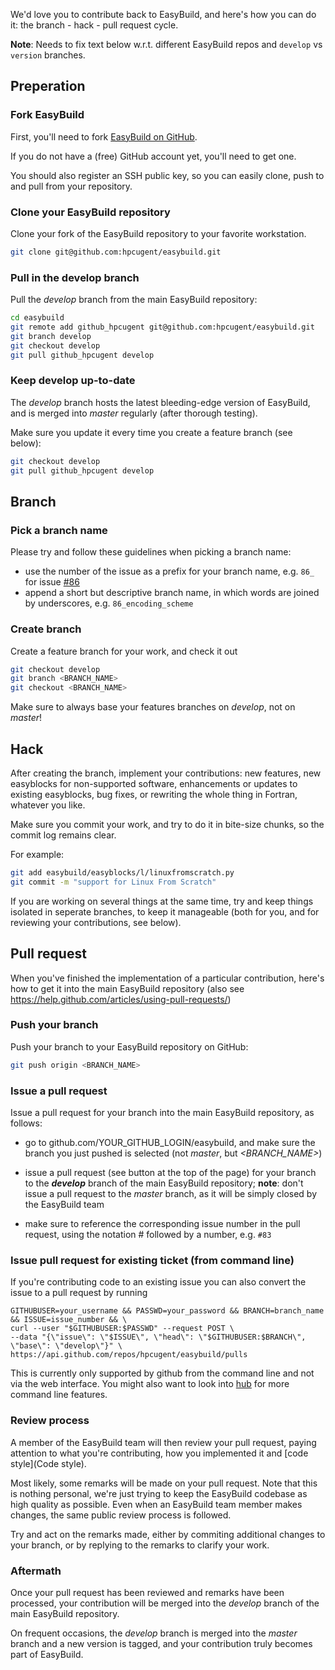 We'd love you to contribute back to EasyBuild, and here's how you can do it: the branch - hack - pull request cycle.

**Note**: Needs to fix text below w.r.t. different EasyBuild repos and `develop` vs `version` branches.

## Preperation

### Fork EasyBuild

First, you'll need to fork [EasyBuild on GitHub](http://github.com/hpcugent/easybuild).

If you do not have a (free) GitHub account yet, you'll need to get one.

You should also register an SSH public key, so you can easily clone, push to and pull from your repository.

### Clone your EasyBuild repository

Clone your fork of the EasyBuild repository to your favorite workstation. 

```bash
git clone git@github.com:hpcugent/easybuild.git
```

### Pull in the develop branch

Pull the _develop_ branch from the main EasyBuild repository:

```bash
cd easybuild
git remote add github_hpcugent git@github.com:hpcugent/easybuild.git
git branch develop
git checkout develop
git pull github_hpcugent develop
```

### Keep develop up-to-date

The _develop_ branch hosts the latest bleeding-edge version of EasyBuild, and is merged into _master_ regularly (after thorough testing). 

Make sure you update it every time you create a feature branch (see below):

```bash
git checkout develop
git pull github_hpcugent develop
```



## Branch

### Pick a branch name

Please try and follow these guidelines when picking a branch name:
 * use the number of the issue as a prefix for your branch name, e.g. `86_` for issue [#86](https://github.com/hpcugent/easybuild/issues/86)
 * append a short but descriptive branch name, in which words are joined by underscores, e.g. `86_encoding_scheme`

### Create branch

Create a feature branch for your work, and check it out

```bash
git checkout develop
git branch <BRANCH_NAME>
git checkout <BRANCH_NAME>
```

Make sure to always base your features branches on _develop_, not on _master_!

 

## Hack

After creating the branch, implement your contributions: new features, new easyblocks for non-supported software, enhancements or updates to existing easyblocks, bug fixes, or rewriting the whole thing in Fortran, whatever you like.

Make sure you commit your work, and try to do it in bite-size chunks, so the commit log remains clear.

For example:

```bash
git add easybuild/easyblocks/l/linuxfromscratch.py
git commit -m "support for Linux From Scratch"
```

If you are working on several things at the same time, try and keep things isolated in seperate branches, to keep it manageable (both for you, and for reviewing your contributions, see below).



## Pull request

When you've finished the implementation of a particular contribution, here's how to get it into the main EasyBuild repository (also see https://help.github.com/articles/using-pull-requests/)

### Push your branch

Push your branch to your EasyBuild repository on GitHub:
 
```bash
git push origin <BRANCH_NAME>
```


### Issue a pull request

Issue a pull request for your branch into the main EasyBuild repository, as follows:

 * go to github.com/YOUR\_GITHUB\_LOGIN/easybuild, and make sure the branch you just pushed is selected (not _master_, but _<BRANCH_NAME>_)

 * issue a pull request (see button at the top of the page) for your branch to the **_develop_** branch of the main EasyBuild repository; **note**: don't issue a pull request to the _master_ branch, as it will be simply closed by the EasyBuild team

 * make sure to reference the corresponding issue number in the pull request, using the notation # followed by a number, e.g. `#83`

### Issue pull request for existing ticket (from command line)

If you're contributing code to an existing issue you can also convert the issue to a pull request by running
``` 
GITHUBUSER=your_username && PASSWD=your_password && BRANCH=branch_name && ISSUE=issue_number && \
curl --user "$GITHUBUSER:$PASSWD" --request POST \
--data "{\"issue\": \"$ISSUE\", \"head\": \"$GITHUBUSER:$BRANCH\", \"base\": \"develop\"}" \
https://api.github.com/repos/hpcugent/easybuild/pulls
```
This is currently only supported by github from the command line and not via the web interface.
You might also want to look into [hub](https://github.com/defunkt/hub) for more command line features.

### Review process

A member of the EasyBuild team will then review your pull request, paying attention to what you're contributing, how you implemented it and [code style](Code style).

Most likely, some remarks will be made on your pull request. Note that this is nothing personal, we're just trying to keep the EasyBuild codebase as high quality as possible. Even when an EasyBuild team member makes changes, the same public review process is followed.

Try and act on the remarks made, either by commiting additional changes to your branch, or by replying to the remarks to clarify your work.


### Aftermath

Once your pull request has been reviewed and remarks have been processed, your contribution will be merged into the _develop_ branch of the main EasyBuild repository.

On frequent occasions, the _develop_ branch is merged into the _master_ branch and a new version is tagged, and your contribution truly becomes part of EasyBuild.